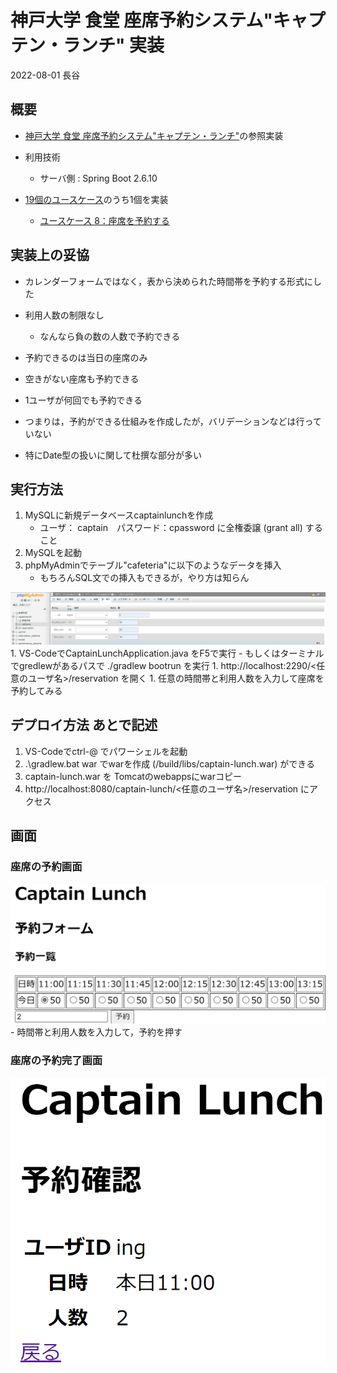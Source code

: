 # 神戸大学 食堂 座席予約システム"キャプテン・ランチ" 実装
2022-08-01 長谷

## 概要

- [神戸大学 食堂 座席予約システム"キャプテン・ランチ"](../README.md)の参照実装
- 利用技術
  - サーバ側 : Spring Boot 2.6.10

- [19個のユースケース](../usecase/README.md)のうち1個を実装
  - [ユースケース 8：座席を予約する](../usecase/usecase_user_reservation.md)

## 実装上の妥協
- カレンダーフォームではなく，表から決められた時間帯を予約する形式にした
- 利用人数の制限なし
  - なんなら負の数の人数で予約できる

- 予約できるのは当日の座席のみ
- 空きがない座席も予約できる
- 1ユーザが何回でも予約できる
- つまりは，予約ができる仕組みを作成したが，バリデーションなどは行っていない
- 特にDate型の扱いに関して杜撰な部分が多い

## 実行方法

1. MySQLに新規データベースcaptainlunchを作成
    - ユーザ： captain　パスワード：cpassword に全権委譲 (grant all) すること
1. MySQLを起動
1. phpMyAdminでテーブル"cafeteria"に以下のようなデータを挿入
    - もちろんSQL文での挿入もできるが，やり方は知らん
<img src="./img/phpMyAdmin.png">
1. VS-CodeでCaptainLunchApplication.java をF5で実行
    - もしくはターミナルでgredlewがあるパスで ./gradlew bootrun を実行
1. http://localhost:2290/<任意のユーザ名>/reservation を開く
1. 任意の時間帯と利用人数を入力して座席を予約してみる

## デプロイ方法 あとで記述

1. VS-Codeでctrl-@ でパワーシェルを起動
1. .\gradlew.bat war でwarを作成 (/build/libs/captain-lunch.war) ができる
1. captain-lunch.war を Tomcatのwebappsにwarコピー
1. http://localhost:8080/captain-lunch/<任意のユーザ名>/reservation にアクセス

## 画面
### 座席の予約画面
<img src="./img/reservation.png">
- 時間帯と利用人数を入力して，予約を押す

### 座席の予約完了画面
<img src="./img/reservation_complete.png">
